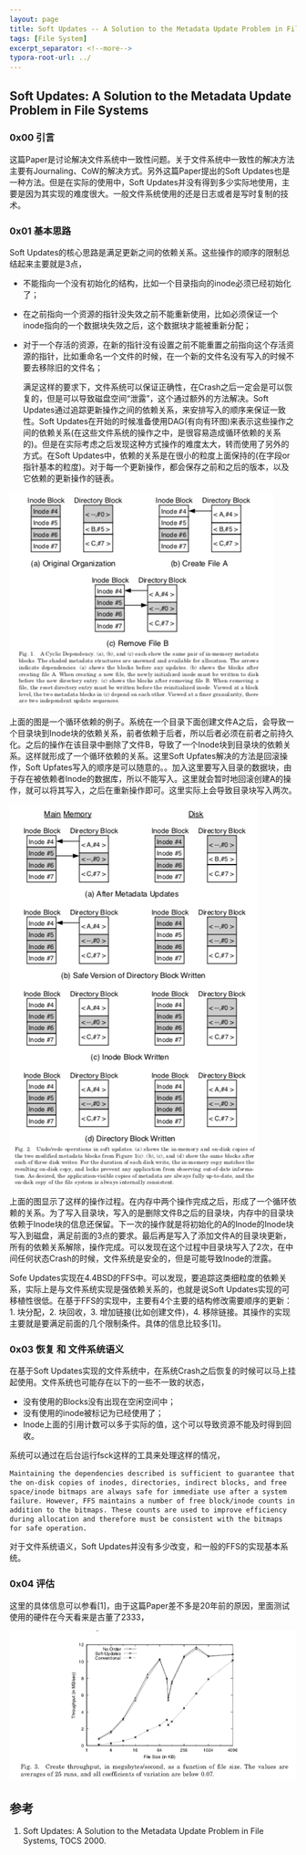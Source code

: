 ```yaml
---
layout: page
title: Soft Updates -- A Solution to the Metadata Update Problem in File Systems
tags: [File System]
excerpt_separator: <!--more-->
typora-root-url: ../
---
```


## Soft Updates: A Solution to the Metadata Update Problem in File Systems
### 0x00 引言

  这篇Paper是讨论解决文件系统中一致性问题。关于文件系统中一致性的解决方法主要有Journaling、CoW的解决方式。另外这篇Paper提出的Soft Updates也是一种方法。但是在实际的使用中，Soft Updates并没有得到多少实际地使用，主要是因为其实现的难度很大。一般文件系统使用的还是日志或者是写时复制的技术。

### 0x01 基本思路

  Soft Updates的核心思路是满足更新之间的依赖关系。这些操作的顺序的限制总结起来主要就是3点，

*  不能指向一个没有初始化的结构，比如一个目录指向的inode必须已经初始化了；
* 在之前指向一个资源的指针没失效之前不能重新使用，比如必须保证一个inode指向的一个数据块失效之后，这个数据块才能被重新分配；
* 对于一个存活的资源，在新的指针没有设置之前不能重置之前指向这个存活资源的指针，比如重命名一个文件的时候，在一个新的文件名没有写入的时候不要去移除旧的文件名；

  满足这样的要求下，文件系统可以保证正确性，在Crash之后一定会是可以恢复的，但是可以导致磁盘空间“泄露”，这个通过额外的方法解决。Soft Updates通过追踪更新操作之间的依赖关系，来安排写入的顺序来保证一致性。Soft Updates在开始的时候准备使用DAG(有向有环图)来表示这些操作之间的依赖关系(在这些文件系统的操作之中，是很容易造成循环依赖的关系的)。但是在实际考虑之后发现这种方式操作的难度太大，转而使用了另外的方式。在Soft Updates中，依赖的关系是在很小的粒度上面保持的(在字段or指针基本的粒度)。对于每一个更新操作，都会保存之前和之后的版本，以及它依赖的更新操作的链表。

![supdates-cyclic](/assets/img/supdates-cyclic.png)

  上面的图是一个循环依赖的例子。系统在一个目录下面创建文件A之后，会导致一个目录块到Inode块的依赖关系，前者依赖于后者，所以后者必须在前者之前持久化。之后的操作在该目录中删除了文件B，导致了一个Inode块到目录块的依赖关系。这样就形成了一个循环依赖的关系。这里Soft Upfates解决的方法是回滚操作，Soft Upfates写入的顺序是可以随意的。。加入这里要写入目录的数据块，由于存在被依赖者Inode的数据库，所以不能写入。这里就会暂时地回滚创建A的操作，就可以将其写入，之后在重新操作即可。这里实际上会导致目录块写入两次。

![supdates-redo](/assets/img/supdates-redo.png)

  上面的图显示了这样的操作过程。在内存中两个操作完成之后，形成了一个循环依赖的关系。为了写入目录块，写入的是删除文件B之后的目录块，内存中的目录块依赖于Inode块的信息还保留。下一次的操作就是将初始化的A的Inode的Inode块写入到磁盘，满足前面的3点的要求。最后再是写入了添加文件A的目录块更新，所有的依赖关系解除，操作完成。可以发现在这个过程中目录块写入了2次，在中间任何状态Crash的时候，文件系统是安全的，但是可能导致Inode的泄露。

  Sofe Updates实现在4.4BSD的FFS中。可以发现，要追踪这类细粒度的依赖关系，实际上是与文件系统实现是强依赖关系的，也就是说Soft Updates实现的可移植性很低。在基于FFS的实现中，主要有4个主要的结构修改需要顺序的更新：1. 块分配，2. 块回收，3. 增加链接(比如创建文件)，4. 移除链接。其操作的实现主要就是要满足前面的几个限制条件。具体的信息比较多[1]。

### 0x03 恢复 和 文件系统语义

  在基于Soft Updates实现的文件系统中，在系统Crash之后恢复的时候可以马上挂起使用。文件系统也可能存在以下的一些不一致的状态，

* 没有使用的Blocks没有出现在空闲空间中；
* 没有使用的inode被标记为已经使用了；
* Inode上面的引用计数可以多于实际的值，这个可以导致资源不能及时得到回收。

 系统可以通过在后台运行fsck这样的工具来处理这样的情况，

```
Maintaining the dependencies described is sufficient to guarantee that the on-disk copies of inodes, directories, indirect blocks, and free space/inode bitmaps are always safe for immediate use after a system failure. However, FFS maintains a number of free block/inode counts in addition to the bitmaps. These counts are used to improve efficiency during allocation and therefore must be consistent with the bitmaps for safe operation. 
```

对于文件系统语义，Soft Updates并没有多少改变，和一般的FFS的实现基本系统。

### 0x04 评估

  这里的具体信息可以参看[1]，由于这篇Paper差不多是20年前的原因，里面测试使用的硬件在今天看来是古董了2333，

![supdates-perf](/assets/img/supdates-perf.png)

## 参考

1. Soft Updates: A Solution to the Metadata Update Problem in File Systems, TOCS 2000.